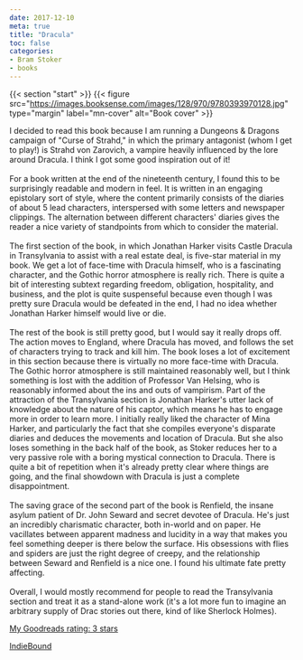 ```yaml
---
date: 2017-12-10
meta: true
title: "Dracula"
toc: false
categories:
- Bram Stoker
- books
---
```


{{< section "start" >}}
{{< figure src="https://images.booksense.com/images/128/970/9780393970128.jpg" type="margin" label="mn-cover" alt="Book cover" >}}

I decided to read this book because I am running a Dungeons &amp; Dragons campaign of "Curse of Strahd," in which the primary antagonist (whom I get to play!) is Strahd von Zarovich, a vampire heavily influenced by the lore around Dracula. I think I got some good inspiration out of it!<br /><br />For a book written at the end of the nineteenth century, I found this to be surprisingly readable and modern in feel. It is written in an engaging epistolary sort of style, where the content primarily consists of the diaries of about 5 lead characters, interspersed with some letters and newspaper clippings. The alternation between different characters' diaries gives the reader a nice variety of standpoints from which to consider the material.<br /><br />The first section of the book, in which Jonathan Harker visits Castle Dracula in Transylvania to assist with a real estate deal, is five-star material in my book. We get a lot of face-time with Dracula himself, who is a fascinating character, and the Gothic horror atmosphere is really rich. There is quite a bit of interesting subtext regarding freedom, obligation, hospitality, and business, and the plot is quite suspenseful because even though I was pretty sure Dracula would be defeated in the end, I had no idea whether Jonathan Harker himself would live or die.<br /><br />The rest of the book is still pretty good, but I would say it really drops off. The action moves to England, where Dracula has moved, and follows the set of characters trying to track and kill him. The book loses a lot of excitement in this section because there is virtually no more face-time with Dracula. The Gothic horror atmosphere is still maintained reasonably well, but I think something is lost with the addition of Professor Van Helsing, who is reasonably informed about the ins and outs of vampirism. Part of the attraction of the Transylvania section is Jonathan Harker's utter lack of knowledge about the nature of his captor, which means he has to engage more in order to learn more. I initially really liked the character of Mina Harker, and particularly the fact that she compiles everyone's disparate diaries and deduces the movements and location of Dracula. But she also loses something in the back half of the book, as Stoker reduces her to a very passive role with a boring mystical connection to Dracula. There is quite a bit of repetition when it's already pretty clear where things are going, and the final showdown with Dracula is just a complete disappointment. <br /><br />The saving grace of the second part of the book is Renfield, the insane asylum patient of Dr. John Seward and secret devotee of Dracula. He's just an incredibly charismatic character, both in-world and on paper. He vacillates between apparent madness and lucidity in a way that makes you feel something deeper is there below the surface. His obsessions with flies and spiders are just the right degree of creepy, and the relationship between Seward and Renfield is a nice one. I found his ultimate fate pretty affecting.<br /><br />Overall, I would mostly recommend for people to read the Transylvania section and treat it as a stand-alone work (it's a lot more fun to imagine an arbitrary supply of Drac stories out there, kind of like Sherlock Holmes).

[My Goodreads rating: 3 stars](https://www.goodreads.com/review/show/2177911154)  

[IndieBound](https://www.indiebound.org/book/9780393970128)
